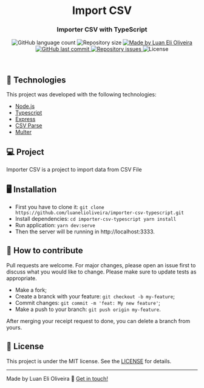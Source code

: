 <h1 align="center">
    Import CSV
</h1>

<h3 align="center">
  Importer CSV with TypeScript
</h3>

<p align="center">
  <img alt="GitHub language count" src="https://img.shields.io/github/languages/count/luanelioliveira/importer-csv-typescript?color=%2304D361">

  <img alt="Repository size" src="https://img.shields.io/github/repo-size/luanelioliveira/importer-csv-typescript">

  <a href="https://www.linkedin.com/in/luanoliveira/" target="_blank">
    <img alt="Made by Luan Eli Oliveira" src="https://img.shields.io/badge/made%20by-Luan%20Eli%20Oliveira-brightgreen">
  </a>

  <a href="https://github.com/luanelioliveira/importer-csv-typescript/commits/master">
    <img alt="GitHub last commit" src="https://img.shields.io/github/last-commit/luanelioliveira/importer-csv-typescript">
  </a>

  <a href="https://github.com/luanelioliveira/importer-csv-typescript/issues">
    <img alt="Repository issues" src="https://img.shields.io/github/issues/luanelioliveira/importer-csv-typescript">
  </a>

  <img alt="License" src="https://img.shields.io/badge/license-MIT-brightgreen">
</p>

<br>

## :rocket: Technologies

This project was developed with the following technologies:

- [Node.js](https://vuejs.org/)
- [Typescript](https://www.typescriptlang.org/)
- [Express](https://expressjs.com/)
- [CSV Parse](https://csv.js.org/parse/)
- [Multer](https://github.com/expressjs/multer)

## 💻 Project

<p>Importer CSV is a project to import data from CSV File</p>
 
## :desktop_computer: Installation

- First you have to clone it: ```git clone https://github.com/luanelioliveira/importer-csv-typescript.git```
- Install dependencies:  ```cd importer-csv-typescript yarn install```
- Run application: ```yarn dev:serve```
- Then the server will be running in http://localhost:3333.

## 🤔 How to contribute
Pull requests are welcome. For major changes, please open an issue first to discuss what you would like to change.
Please make sure to update tests as appropriate.

- Make a fork;
- Create a branck with your feature: `git checkout -b my-feature`;
- Commit changes: `git commit -m 'feat: My new feature'`;
- Make a push to your branch: `git push origin my-feature`.

After merging your receipt request to done, you can delete a branch from yours.

## :memo: License

This project is under the MIT license. See the [LICENSE](LICENSE) for details.

---
Made by Luan Eli Oliveira :wave: [Get in touch!](https://www.linkedin.com/in/luanoliveira/)
